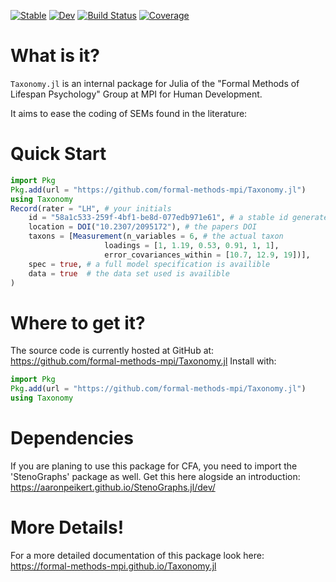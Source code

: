 [![Stable](https://img.shields.io/badge/docs-stable-blue.svg)](https://formal-methods-mpi.github.io/Taxonomy.jl/)
[![Dev](https://img.shields.io/badge/docs-dev-blue.svg)](https://https://formal-methods-mpi.github.io/Taxonomy.jl/.github.io/Taxonomy.jl/dev/)
[![Build Status](https://github.com/formal-methods-mpi/Taxonomy.jl/actions/workflows/CI.yml/badge.svg?branch=main)](https://github.com/formal-methods-mpi/Taxonomy.jl/actions/workflows/CI.yml?query=branch%3Amain)
[![Coverage](https://codecov.io/gh/formal-methods-mpi/Taxonomy.jl/branch/main/graph/badge.svg)](https://codecov.io/gh/formal-methods-mpi/Taxonomy.jl)

# What is it?

`Taxonomy.jl` is an internal package for Julia of the "Formal Methods of Lifespan Psychology" Group at MPI for Human Development.

It aims to ease the coding of SEMs found in the literature:

# Quick Start

```julia
import Pkg
Pkg.add(url = "https://github.com/formal-methods-mpi/Taxonomy.jl")
using Taxonomy
Record(rater = "LH", # your initials
    id = "58a1c533-259f-4bf1-be8d-077edb971e61", # a stable id generated by `generate_id()`
    location = DOI("10.2307/2095172"), # the papers DOI
    taxons = [Measurement(n_variables = 6, # the actual taxon
                     loadings = [1, 1.19, 0.53, 0.91, 1, 1],
                     error_covariances_within = [10.7, 12.9, 19])],
    spec = true, # a full model specification is availible
    data = true  # the data set used is availible
)
```

# Where to get it?

The source code is currently hosted at GitHub at: https://github.com/formal-methods-mpi/Taxonomy.jl
Install with:

```julia
import Pkg
Pkg.add(url = "https://github.com/formal-methods-mpi/Taxonomy.jl")
using Taxonomy
```

# Dependencies

If you are planing to use this package for CFA, you need to import the 'StenoGraphs' package as well.
Get this here alogside an introduction: https://aaronpeikert.github.io/StenoGraphs.jl/dev/ 

# More Details!

For a more detailed documentation of this package look here: https://formal-methods-mpi.github.io/Taxonomy.jl
